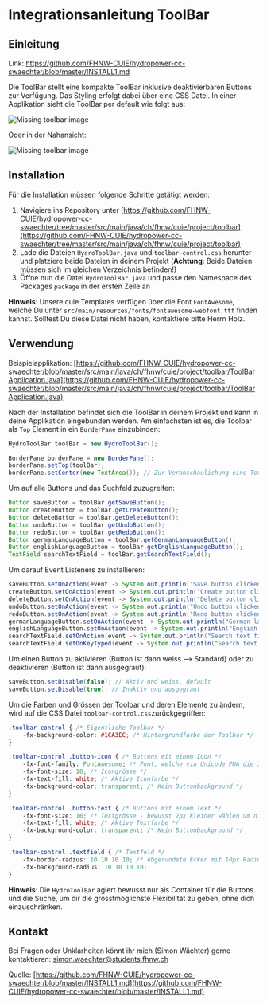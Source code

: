 # Integrationsanleitung ToolBar

## Einleitung

Link: https://github.com/FHNW-CUIE/hydropower-cc-swaechter/blob/master/INSTALL1.md

Die ToolBar stellt eine kompakte ToolBar inklusive deaktivierbaren Buttons zur Verfügung. Das Styling erfolgt dabei über eine CSS Datei. In einer Applikation sieht die ToolBar per default wie folgt aus:

![Missing toolbar image](https://github.com/FHNW-CUIE/hydropower-cc-swaechter/blob/master/img/HydroToolBar1.png?raw=true "HydroToolBar")

Oder in der Nahansicht:

![Missing toolbar image](https://github.com/FHNW-CUIE/hydropower-cc-swaechter/blob/master/img/HydroToolBar2.png?raw=true "HydroToolBar")

## Installation

Für die Installation müssen folgende Schritte getätigt werden:

1. Navigiere ins Repository unter [https://github.com/FHNW-CUIE/hydropower-cc-swaechter/tree/master/src/main/java/ch/fhnw/cuie/project/toolbar](https://github.com/FHNW-CUIE/hydropower-cc-swaechter/tree/master/src/main/java/ch/fhnw/cuie/project/toolbar)
2. Lade die Dateien `HydroToolBar.java` und `toolbar-control.css` herunter und platziere beide Dateien in deinem Projekt (**Achtung**: Beide Dateien müssen sich im gleichen Verzeichnis befinden!)
3. Öffne nun die Datei `HydroToolBar.java` und passe den Namespace des Packages `package` in der ersten Zeile an

**Hinweis**: Unsere cuie Templates verfügen über die Font `FontAwesome`, welche Du unter `src/main/resources/fonts/fontawesome-webfont.ttf` finden kannst. Solltest Du diese Datei nicht haben, kontaktiere bitte Herrn Holz.

## Verwendung

Beispielapplikation: [https://github.com/FHNW-CUIE/hydropower-cc-swaechter/blob/master/src/main/java/ch/fhnw/cuie/project/toolbar/ToolBarApplication.java](https://github.com/FHNW-CUIE/hydropower-cc-swaechter/blob/master/src/main/java/ch/fhnw/cuie/project/toolbar/ToolBarApplication.java)

Nach der Installation befindet sich die ToolBar in deinem Projekt und kann in deine Applikation eingebunden werden. Am einfachsten ist es, die Toolbar als `Top` Element in ein `BorderPane` einzubinden:

```java
HydroToolBar toolBar = new HydroToolBar();

BorderPane borderPane = new BorderPane();
borderPane.setTop(toolBar);
borderPane.setCenter(new TextArea()); // Zur Veranschaulichung eine TextArea
```

Um auf alle Buttons und das Suchfeld zuzugreifen:

```java
Button saveButton = toolBar.getSaveButton();
Button createButton = toolBar.getCreateButton();
Button deleteButton = toolBar.getDeleteButton();
Button undoButton = toolBar.getUndoButton();
Button redoButton = toolBar.getRedoButton();
Button germanLanguageButton = toolBar.getGermanLanguageButton();
Button englishLanguageButton = toolBar.getEnglishLanguageButton();
TextField searchTextField = toolBar.getSearchTextField();
```

Um darauf Event Listeners zu installieren:

```java
saveButton.setOnAction(event -> System.out.println("Save button clicked!"));
createButton.setOnAction(event -> System.out.println("Create button clicked!"));
deleteButton.setOnAction(event -> System.out.println("Delete button clicked!"));
undoButton.setOnAction(event -> System.out.println("Undo button clicked!"));
redoButton.setOnAction(event -> System.out.println("Redo button clicked!"));
germanLanguageButton.setOnAction(event -> System.out.println("German language button clicked!"));
englishLanguageButton.setOnAction(event -> System.out.println("English language button clicked!"));
searchTextField.setOnAction(event -> System.out.println("Search text field submitted!"));
searchTextField.setOnKeyTyped(event -> System.out.println("Search text field typed!"));
```

Um einen Button zu aktivieren (Button ist dann weiss --> Standard) oder zu deaktivieren (Button ist dann ausgegraut):

```java
saveButton.setDisable(false); // Aktiv und weiss, default
saveButton.setDisable(true); // Inaktiv und ausgegraut
```

Um die Farben und Grössen der Toolbar und deren Elemente zu ändern, wird auf die CSS Datei `toolbar-control.css`zurückgegriffen:

```css
.toolbar-control { /* Eigentliche Toolbar */
    -fx-background-color: #1CA3EC; /* Hintergrundfarbe der Toolbar */
}

.toolbar-control .button-icon { /* Buttons mit einem Icon */
    -fx-font-family: FontAwesome; /* Font, welche via Unicode PUA die Icons zur Verfügung stellt */
    -fx-font-size: 18; /* Icongrösse */ 
    -fx-text-fill: white; /* Aktive Iconfarbe */
    -fx-background-color: transparent; /* Kein Buttonbackground */
}

.toolbar-control .button-text { /* Buttons mit einem Text */
    -fx-font-size: 16; /* Textgrösse - bewusst 2px kleiner wählen um nicht zu gross zu wirken */
    -fx-text-fill: white; /* Aktive Textfarbe */
    -fx-background-color: transparent; /* Kein Buttonbackground */
}

.toolbar-control .textfield { /* Textfeld */
    -fx-border-radius: 10 10 10 10; /* Abgerundete Ecken mit 10px Radius */
    -fx-background-radius: 10 10 10 10;
}
```

**Hinweis**: Die `HydroToolBar` agiert bewusst nur als Container für die Buttons und die Suche, um dir die grösstmöglichste Flexibilität zu geben, ohne dich einzuschränken.

## Kontakt

Bei Fragen oder Unklarheiten könnt ihr mich (Simon Wächter) gerne kontaktieren: simon.waechter@students.fhnw.ch

Quelle: [https://github.com/FHNW-CUIE/hydropower-cc-swaechter/blob/master/INSTALL1.md](https://github.com/FHNW-CUIE/hydropower-cc-swaechter/blob/master/INSTALL1.md)
 